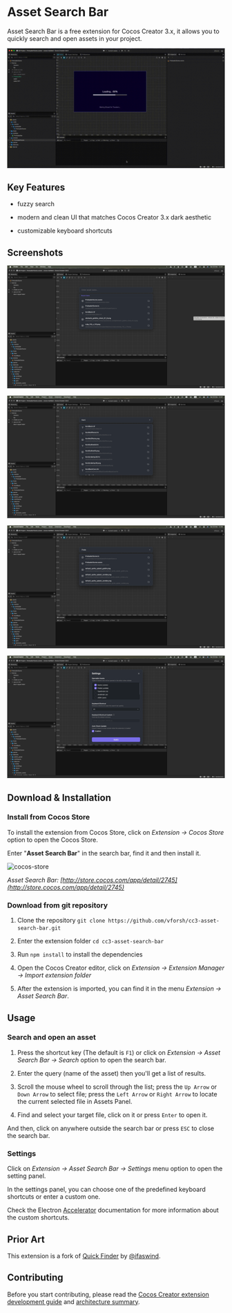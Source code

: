 # Asset Search Bar

Asset Search Bar is a free extension for Cocos Creator 3.x, it allows you to quickly search and open assets in your project.

![video](./screenshots/asb-video.gif)


## Key Features

- fuzzy search

- modern and clean UI that matches Cocos Creator 3.x dark aesthetic

- customizable keyboard shortcuts


## Screenshots

![recent-items](./screenshots/recent-items.png)

![search-2](./screenshots/search-2.png)

![search-3](./screenshots/search-3.png)

![settings](./screenshots/settings.png)


## Download & Installation

### Install from Cocos Store

To install the extension from Cocos Store, click on *Extension -> Cocos Store* option to open the Cocos Store.

Enter "**Asset Search Bar**" in the search bar, find it and then install it.

![cocos-store](./screenshots/cocos-store.png)

*Asset Search Bar: [http://store.cocos.com/app/detail/2745](http://store.cocos.com/app/detail/2745)*


### Download from git repository

1. Clone the repository `git clone https://github.com/vforsh/cc3-asset-search-bar.git`

2. Enter the extension folder `cd cc3-asset-search-bar`

3. Run `npm install` to install the dependencies

4. Open the Cocos Creator editor, click on *Extension -> Extension Manager -> Import extension folder*

5. After the extension is imported, you can find it in the menu *Extension -> Asset Search Bar*.


## Usage

### Search and open an asset

1. Press the shortcut key (The default is `F1`) or click on *Extension -> Asset Search Bar -> Search* option to open the search bar.

2. Enter the query (name of the asset) then you'll get a list of results.

3. Scroll the mouse wheel to scroll through the list; press the `Up Arrow` or `Down Arrow` to select file; press the `Left Arrow` or `Right Arrow` to locate the current selected file in Assets Panel.

4. Find and select your target file, click on it or press `Enter` to open it.

And then, click on anywhere outside the search bar or press `ESC` to close the search bar.


### Settings

Click on *Extension -> Asset Search Bar -> Settings* menu option to open the setting panel.

In the settings panel, you can choose one of the predefined keyboard shortcuts or enter a custom one.

Check the Electron [Accelerator](https://www.electronjs.org/docs/api/accelerator) documentation for more information about the custom shortcuts.


## Prior Art

This extension is a fork of [Quick Finder](https://gitee.com/ifaswind/ccc-quick-finder) by [@ifaswind](https://gitee.com/ifaswind).


## Contributing

Before you start contributing, please read the [Cocos Creator extension development guide](https://docs.cocos.com/creator/3.8/manual/en/editor/extension/readme.html) and [architecture summary](./ARCHITECTURE.md).
